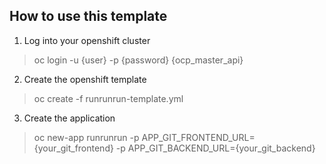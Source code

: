 ## How to use this template

1. Log into your openshift cluster
  > oc login -u {user} -p {password} {ocp\_master\_api}
2. Create the openshift template
  > oc create -f runrunrun-template.yml
3. Create the application
  > oc new-app runrunrun -p APP\_GIT\_FRONTEND\_URL=\{your\_git\_frontend\} -p APP\_GIT\_BACKEND\_URL=\{your\_git\_backend\}
